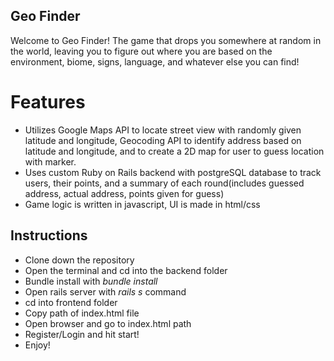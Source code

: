 ## Geo Finder

Welcome to Geo Finder! The game that drops you somewhere at random in the world, leaving you to figure out where you are based on the environment, biome, signs, language, and whatever else you can find! 

# Features

- Utilizes Google Maps API to locate street view with randomly given latitude and longitude, Geocoding API to identify address based on latitude and longitude, and to create a 2D map for user to guess location with marker.
- Uses custom Ruby on Rails backend with postgreSQL database to track users, their points, and a summary of each round(includes guessed address, actual address, points given for guess)
- Game logic is written in javascript, UI is made in html/css

## Instructions

- Clone down the repository
- Open the terminal and cd into the backend folder
- Bundle install with *bundle install*
- Open rails server with *rails s* command
- cd into frontend folder
- Copy path of index.html file
- Open browser and go to index.html path  
- Register/Login and hit start! 
- Enjoy!
